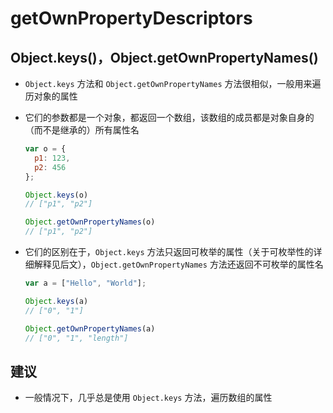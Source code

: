 # getOwnPropertyDescriptors

## Object.keys()，Object.getOwnPropertyNames()

+ `Object.keys` 方法和 `Object.getOwnPropertyNames` 方法很相似，一般用来遍历对象的属性

+ 它们的参数都是一个对象，都返回一个数组，该数组的成员都是对象自身的（而不是继承的）所有属性名

  ```js
  var o = {
    p1: 123,
    p2: 456
  };

  Object.keys(o)
  // ["p1", "p2"]

  Object.getOwnPropertyNames(o)
  // ["p1", "p2"]
  ```

+ 它们的区别在于，`Object.keys` 方法只返回可枚举的属性（关于可枚举性的详细解释见后文），`Object.getOwnPropertyNames` 方法还返回不可枚举的属性名

  ```js
  var a = ["Hello", "World"];

  Object.keys(a)
  // ["0", "1"]

  Object.getOwnPropertyNames(a)
  // ["0", "1", "length"]
  ```

## 建议

+ 一般情况下，几乎总是使用 `Object.keys` 方法，遍历数组的属性
